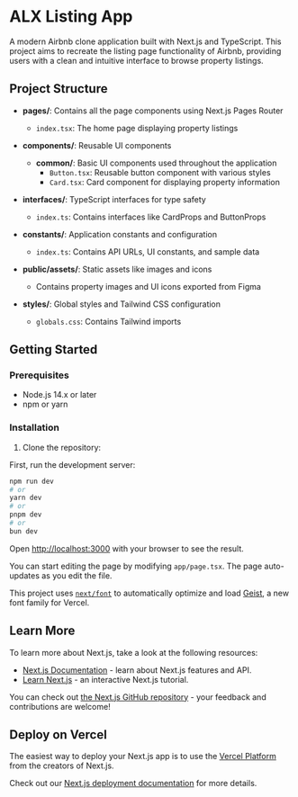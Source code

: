 # ALX Listing App

A modern Airbnb clone application built with Next.js and TypeScript. This project aims to recreate the listing page functionality of Airbnb, providing users with a clean and intuitive interface to browse property listings.

## Project Structure

- **pages/**: Contains all the page components using Next.js Pages Router
  - `index.tsx`: The home page displaying property listings
  
- **components/**: Reusable UI components
  - **common/**: Basic UI components used throughout the application
    - `Button.tsx`: Reusable button component with various styles
    - `Card.tsx`: Card component for displaying property information
  
- **interfaces/**: TypeScript interfaces for type safety
  - `index.ts`: Contains interfaces like CardProps and ButtonProps
  
- **constants/**: Application constants and configuration
  - `index.ts`: Contains API URLs, UI constants, and sample data
  
- **public/assets/**: Static assets like images and icons
  - Contains property images and UI icons exported from Figma

- **styles/**: Global styles and Tailwind CSS configuration
  - `globals.css`: Contains Tailwind imports

## Getting Started

### Prerequisites

- Node.js 14.x or later
- npm or yarn

### Installation

1. Clone the repository:

First, run the development server:

```bash
npm run dev
# or
yarn dev
# or
pnpm dev
# or
bun dev
```

Open [http://localhost:3000](http://localhost:3000) with your browser to see the result.

You can start editing the page by modifying `app/page.tsx`. The page auto-updates as you edit the file.

This project uses [`next/font`](https://nextjs.org/docs/app/building-your-application/optimizing/fonts) to automatically optimize and load [Geist](https://vercel.com/font), a new font family for Vercel.

## Learn More

To learn more about Next.js, take a look at the following resources:

- [Next.js Documentation](https://nextjs.org/docs) - learn about Next.js features and API.
- [Learn Next.js](https://nextjs.org/learn) - an interactive Next.js tutorial.

You can check out [the Next.js GitHub repository](https://github.com/vercel/next.js) - your feedback and contributions are welcome!

## Deploy on Vercel

The easiest way to deploy your Next.js app is to use the [Vercel Platform](https://vercel.com/new?utm_medium=default-template&filter=next.js&utm_source=create-next-app&utm_campaign=create-next-app-readme) from the creators of Next.js.

Check out our [Next.js deployment documentation](https://nextjs.org/docs/app/building-your-application/deploying) for more details.
